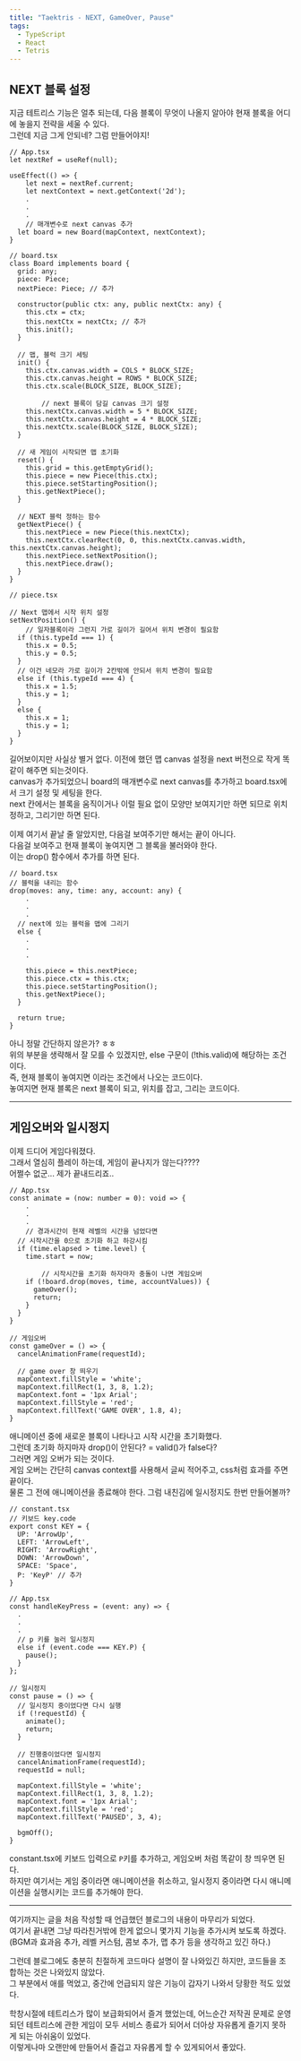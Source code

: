 ```yaml
---
title: "Taektris - NEXT, GameOver, Pause"
tags:
  - TypeScript
  - React
  - Tetris
---
```


## NEXT 블록 설정

지금 테트리스 기능은 얼추 되는데, 다음 블록이 무엇이 나올지 알아야 현재 블록을 어디에 놓을지 전략을 세울 수 있다.  
그런데 지금 그게 안되네? 그럼 만들어야지!  

```
// App.tsx
let nextRef = useRef(null);

useEffect(() => {
	let next = nextRef.current;
	let nextContext = next.getContext('2d');
	.
	.
	.
	// 매개변수로 next canvas 추가
  let board = new Board(mapContext, nextContext);
}
```

```
// board.tsx
class Board implements board {
  grid: any;
  piece: Piece;
  nextPiece: Piece;	// 추가

  constructor(public ctx: any, public nextCtx: any) {
    this.ctx = ctx;
    this.nextCtx = nextCtx;	// 추가
    this.init();
  }

  // 맵, 블럭 크기 세팅
  init() {
    this.ctx.canvas.width = COLS * BLOCK_SIZE;
    this.ctx.canvas.height = ROWS * BLOCK_SIZE;
    this.ctx.scale(BLOCK_SIZE, BLOCK_SIZE);

		// next 블록이 담길 canvas 크기 설정
    this.nextCtx.canvas.width = 5 * BLOCK_SIZE;
    this.nextCtx.canvas.height = 4 * BLOCK_SIZE;
    this.nextCtx.scale(BLOCK_SIZE, BLOCK_SIZE);
  }

  // 새 게임이 시작되면 맵 초기화
  reset() {
    this.grid = this.getEmptyGrid();
    this.piece = new Piece(this.ctx);
    this.piece.setStartingPosition();
    this.getNextPiece();
  }
  
  // NEXT 블럭 정하는 함수
  getNextPiece() {
    this.nextPiece = new Piece(this.nextCtx);
    this.nextCtx.clearRect(0, 0, this.nextCtx.canvas.width, this.nextCtx.canvas.height);
    this.nextPiece.setNextPosition();
    this.nextPiece.draw();
  }
}
```

```
// piece.tsx

// Next 맵에서 시작 위치 설정
setNextPosition() {
	// 일자블록이라 그런지 가로 길이가 길어서 위치 변경이 필요함
  if (this.typeId === 1) {
    this.x = 0.5;
    this.y = 0.5;
  }
  // 이건 네모라 가로 길이가 2칸밖에 안되서 위치 변경이 필요함
  else if (this.typeId === 4) {
    this.x = 1.5;
    this.y = 1;
  }
  else {
    this.x = 1;
    this.y = 1;
  }
}
```

길어보이지만 사실상 별거 없다. 이전에 했던 맵 canvas 설정을 next 버전으로 작게 똑같이 해주면 되는것이다.  
canvas가 추가되었으니 board의 매개변수로 next canvas를 추가하고 board.tsx에서 크기 설정 및 세팅을 한다.  
next 칸에서는 블록을 움직이거나 이럴 필요 없이 모양만 보여지기만 하면 되므로 위치 정하고, 그리기만 하면 된다.  

이제 여기서 끝날 줄 알았지만, 다음걸 보여주기만 해서는 끝이 아니다.  
다음걸 보여주고 현재 블록이 놓여지면 그 블록을 불러와야 한다.  
이는 drop() 함수에서 추가를 하면 된다.  

```
// board.tsx
// 블럭을 내리는 함수
drop(moves: any, time: any, account: any) {
	.
	.
	.
  // next에 있는 블럭을 맵에 그리기
  else {
    .
    .
    .
    
    this.piece = this.nextPiece;
    this.piece.ctx = this.ctx;
    this.piece.setStartingPosition();
    this.getNextPiece();
  }

  return true;
}
```
아니 정말 간단하지 않은가? ㅎㅎ  
위의 부분을 생략해서 잘 모를 수 있겠지만, else 구문이 (!this.valid)에 해당하는 조건이다.  
즉, 현재 블록이 놓여지면 이라는 조건에서 나오는 코드이다.  
놓여지면 현재 블록은 next 블록이 되고, 위치를 잡고, 그리는 코드이다.  

------------------------------------------------------------

## 게임오버와 일시정지

이제 드디어 게임다워졌다.  
그래서 열심히 플레이 하는데, 게임이 끝나지가 않는다????  
어쩔수 없군... 제가 끝내드리죠..

```
// App.tsx
const animate = (now: number = 0): void => {
	.
	.
	.
	// 경과시간이 현재 레벨의 시간을 넘었다면
  // 시작시간을 0으로 초기화 하고 하강시킴
  if (time.elapsed > time.level) {
    time.start = now;

		// 시작시간을 초기화 하자마자 충돌이 나면 게임오버
    if (!board.drop(moves, time, accountValues)) {
      gameOver();
      return;
    }
  }
}

// 게임오버
const gameOver = () => {
  cancelAnimationFrame(requestId);

  // game over 창 띄우기
  mapContext.fillStyle = 'white';
  mapContext.fillRect(1, 3, 8, 1.2);
  mapContext.font = '1px Arial';
  mapContext.fillStyle = 'red';
  mapContext.fillText('GAME OVER', 1.8, 4);
}
```

애니메이션 중에 새로운 블록이 나타나고 시작 시간을 초기화했다.  
그런데 초기화 하지마자 drop()이 안된다? = valid()가 false다?  
그러면 게임 오버가 되는 것이다.  
게임 오버는 간단히 canvas context를 사용해서 글씨 적어주고, css처럼 효과를 주면 끝이다.  
물론 그 전에 애니메이션을 종료해야 한다.
그럼 내친김에 일시정지도 한번 만들어볼까?  

```
// constant.tsx
// 키보드 key.code
export const KEY = {
  UP: 'ArrowUp',
  LEFT: 'ArrowLeft',
  RIGHT: 'ArrowRight',
  DOWN: 'ArrowDown',
  SPACE: 'Space',
  P: 'KeyP'	// 추가
}
```

```
// App.tsx
const handleKeyPress = (event: any) => {
  .
  .
  .
  // p 키를 눌러 일시정지
  else if (event.code === KEY.P) {
    pause();
  }
};

// 일시정지
const pause = () => {
  // 일시정지 중이었다면 다시 실행
  if (!requestId) {
    animate();
    return;
  }

  // 진행중이었다면 일시정지
  cancelAnimationFrame(requestId);
  requestId = null;

  mapContext.fillStyle = 'white';
  mapContext.fillRect(1, 3, 8, 1.2);
  mapContext.font = '1px Arial';
  mapContext.fillStyle = 'red';
  mapContext.fillText('PAUSED', 3, 4);

  bgmOff();
}
```

constant.tsx에 키보드 입력으로 `P`키를 추가하고, 게임오버 처럼 똑같이 창 띄우면 된다.  
하지만 여기서는 게임 중이라면 애니메이션을 취소하고, 일시정지 중이라면 다시 애니메이션을 실행시키는 코드를 추가해야 한다.  

----------------------------------------------------------------

여기까지는 글을 처음 작성할 때 언급했던 블로그의 내용이 마무리가 되었다.  
여기서 끝내면 그냥 따라친거밖에 한게 없으니 몇가지 기능을 추가시켜 보도록 하겠다.  
(BGM과 효과음 추가, 레벨 커스텀, 콤보 추가, 맵 추가 등을 생각하고 있긴 하다.)  

그런데 블로그에도 충분히 친절하게 코드마다 설명이 잘 나와있긴 하지만, 코드들을 조합하는 것은 나와있지 않았다.  
그 부분에서 애를 먹었고, 중간에 언급되지 않은 기능이 갑자기 나와서 당황한 적도 있었다.  

학창시절에 테트리스가 많이 보급화되어서 즐겨 했었는데, 어느순간 저작권 문제로 운영되던 테트리스에 관한 게임이 모두 서비스 종료가 되어서 더아상 자유롭게 즐기지 못하게 되는 아쉬움이 있었다.  
이렇게나마 오랜만에 만들어서 즐겁고 자유롭게 할 수 있게되어서 좋았다.  
